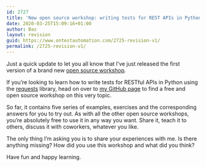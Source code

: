 ```yaml
---
id: 2727
title: 'New open source workshop: writing tests for REST APIs in Python with requests'
date: 2020-03-25T15:09:16+01:00
author: Bas
layout: revision
guid: https://www.ontestautomation.com/2725-revision-v1/
permalink: /2725-revision-v1/
---
```

Just a quick update to let you all know that I&#8217;ve just released the first version of a brand new [open source workshop](https://www.ontestautomation.com/open-source-workshops/).

If you&#8217;re looking to learn how to write tests for RESTful APIs in Python using the <a rel="noreferrer noopener" aria-label="requests (opens in a new tab)" href="https://requests.readthedocs.io/en/master/" target="_blank">requests</a> library, head on over to <a rel="noreferrer noopener" aria-label="my GitHub page (opens in a new tab)" href="https://github.com/basdijkstra/requests-workshop" target="_blank">my GitHub page</a> to find a free and open source workshop on this very topic.

So far, it contains five series of examples, exercises and the corresponding answers for you to try out. As with all the other open source workshops, you&#8217;re absolutely free to use it in any way you want. Share it, teach it to others, discuss it with coworkers, whatever you like.

The only thing I&#8217;m asking you is to share your experiences with me. Is there anything missing? How did you use this workshop and what did you think?

Have fun and happy learning.